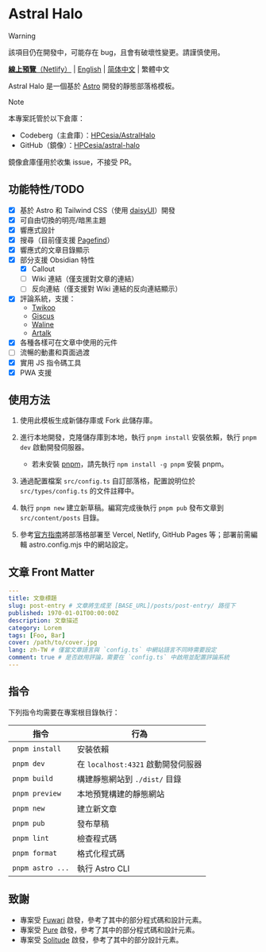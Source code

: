 # Astral Halo

> [!WARNING]
> 該項目仍在開發中，可能存在 bug，且會有破壞性變更。請謹慎使用。

[**線上預覽**（Netlify）](https://astral-halo.netlify.app/) | [English](./README.md) | [简体中文](./README.zh-CN.md) | 繁體中文

Astral Halo 是一個基於 [Astro](https://astro.build) 開發的靜態部落格模板。

> [!NOTE]
> 本專案託管於以下倉庫：
>
> - Codeberg（主倉庫）：[HPCesia/AstralHalo](https://codeberg.org/HPCesia/AstralHalo)
> - GitHub（鏡像）：[HPCesia/astral-halo](https://github.com/HPCesia/astral-halo)
>
> 鏡像倉庫僅用於收集 issue，不接受 PR。

## 功能特性/TODO

- [x] 基於 Astro 和 Tailwind CSS（使用 [daisyUI](https://daisyui.com/?lang=zh_hant)）開發
- [x] 可自由切換的明亮/暗黑主題
- [x] 響應式設計
- [x] 搜尋（目前僅支援 [Pagefind](https://pagefind.app/)）
- [x] 響應式的文章目錄顯示
- [x] 部分支援 Obsidian 特性
  - [x] Callout
  - [ ] Wiki 連結（僅支援對文章的連結）
  - [ ] 反向連結（僅支援對 Wiki 連結的反向連結顯示）
- [x] 評論系統，支援：
  - [Twikoo](https://twikoo.js.org/)
  - [Giscus](https://giscus.app/zh-TW/)
  - [Waline](https://waline.js.org/)
  - [Artalk](https://artalk.js.org/)
- [x] 各種各樣可在文章中使用的元件
- [ ] 流暢的動畫和頁面過渡
- [x] 實用 JS 指令碼工具
- [x] PWA 支援

## 使用方法

1. 使用此模板生成新儲存庫或 Fork 此儲存庫。
2. 進行本地開發，克隆儲存庫到本地，執行 `pnpm install` 安裝依賴，執行 `pnpm dev` 啟動開發伺服器。

   - 若未安裝 [pnpm](https://pnpm.io/)，請先執行 `npm install -g pnpm` 安裝 pnpm。

3. 通過配置檔案 `src/config.ts` 自訂部落格，配置說明位於 `src/types/config.ts` 的文件註釋中。
4. 執行 `pnpm new` 建立新草稿。編寫完成後執行 `pnpm pub` 發布文章到 `src/content/posts` 目錄。
5. 參考[官方指南](https://docs.astro.build/zh-cn/guides/deploy/)將部落格部署至 Vercel, Netlify, GitHub Pages 等；部署前需編輯 astro.config.mjs 中的網站設定。

## 文章 Front Matter

```yaml
---
title: 文章標題
slug: post-entry # 文章將生成至 [BASE_URL]/posts/post-entry/ 路徑下
published: 1970-01-01T00:00:00Z
description: 文章描述
category: Lorem
tags: [Foo, Bar]
cover: /path/to/cover.jpg
lang: zh-TW # 僅當文章語言與 `config.ts` 中網站語言不同時需要設定
comment: true # 是否啟用評論，需要在 `config.ts` 中啟用並配置評論系統
---
```

## 指令

下列指令均需要在專案根目錄執行：

| 指令             | 行為                               |
| ---------------- | ---------------------------------- |
| `pnpm install`   | 安裝依賴                           |
| `pnpm dev`       | 在 `localhost:4321` 啟動開發伺服器 |
| `pnpm build`     | 構建靜態網站到 `./dist/` 目錄      |
| `pnpm preview`   | 本地預覽構建的靜態網站             |
| `pnpm new`       | 建立新文章                         |
| `pnpm pub`       | 發布草稿                           |
| `pnpm lint`      | 檢查程式碼                         |
| `pnpm format`    | 格式化程式碼                       |
| `pnpm astro ...` | 執行 Astro CLI                     |

## 致謝

- 專案受 [Fuwari](https://github.com/saicaca/fuwari) 啟發，參考了其中的部分程式碼和設計元素。
- 專案受 [Pure](https://github.com/cworld1/astro-theme-pure) 啟發，參考了其中的部分程式碼和設計元素。
- 專案受 [Solitude](https://github.com/everfu/hexo-theme-solitude) 啟發，參考了其中的部分設計元素。
